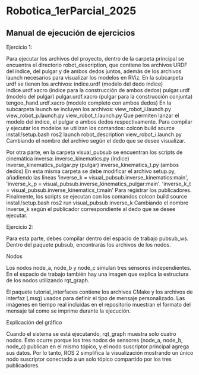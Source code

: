 # Robotica_1erParcial_2025

## Manual de ejecución de ejercicios
Ejercicio 1:

Para ejecutar los archivos del proyecto, dentro de la carpeta principal se encuentra el directorio robot_description, que contiene los archivos URDF del índice, del pulgar y de ambos dedos juntos, además de los archivos launch necesarios para visualizar los modelos en RViz. En la subcarpeta urdf se tienen los archivos:
	indice.urdf (modelo del dedo índice)
	indice.urdf.xacro (índice para la construcción de ambos dedos)
	pulgar.urdf (modelo del pulgar)
	pulgar.urdf.xacro (pulgar para la construcción conjunta) 
	tengoo_hand.urdf.xacro (modelo completo con ambos dedos)
En la subcarpeta launch se incluyen los archivos:
	view_robot_i.launch.py
	view_robot_p.launch.py 
	view_robot_t.launch.py
Que permiten lanzar el modelo del índice, el pulgar o ambos dedos respectivamente. Para compilar y ejecutar los modelos se utilizan los comandos:
	colcon build
	source install/setup.bash 
	ros2 launch robot_description view_robot_i.launch.py
Cambiando el nombre del archivo según el dedo que se desee visualizar.

Por otra parte, en la carpeta visual_pubsub se encuentran los scripts de cinemática inversa: 	inverse_kinematics.py (índice)
	inverse_kinematics_pulgar.py (pulgar)
	inverse_kinematics_t.py (ambos dedos)
En esta misma carpeta se debe modificar el archivo setup.py, añadiendo las líneas 
	'inverse_k = visual_pubsub.inverse_kinematics:main', 
	'inverse_k_p = visual_pubsub.inverse_kinematics_pulgar:main'.
	'inverse_k_t = visual_pubsub.inverse_kinematics_t:main' 
Para registrar los publicadores. Finalmente, los scripts se ejecutan con los comandos 
	colcon build
	source install/setup.bash 
	ros2 run visual_pubsub inverse_k
Cambiando el nombre inverse_k según el publicador correspondiente al dedo que se desee ejecutar.

Ejercicio 2:

Para esta parte, debes compilar dentro del espacio de trabajo pubsub_ws.
Dentro del paquete pubsub, encontrarás los archivos de los nodos.

Nodos

Los nodos node_a, node_b y node_c simulan tres sensores independientes.
En el espacio de trabajo también hay una imagen que explica la estructura de los nodos utilizando rqt_graph.

El paquete tutorial_interfaces contiene los archivos CMake y los archivos de interfaz (.msg) usados para definir el tipo de mensaje personalizado.
Las imágenes en tiempo real incluidas en el repositorio muestran el formato del mensaje tal como se imprime durante la ejecución.

Explicación del gráfico

Cuando el sistema se está ejecutando, rqt_graph muestra solo cuatro nodos.
Esto ocurre porque los tres nodos de sensores (node_a, node_b, node_c) publican en el mismo tópico, y el nodo suscriptor principal agrega sus datos. Por lo tanto, ROS 2 simplifica la visualización mostrando un único nodo suscriptor conectado a un solo tópico compartido por los tres publicadores.
